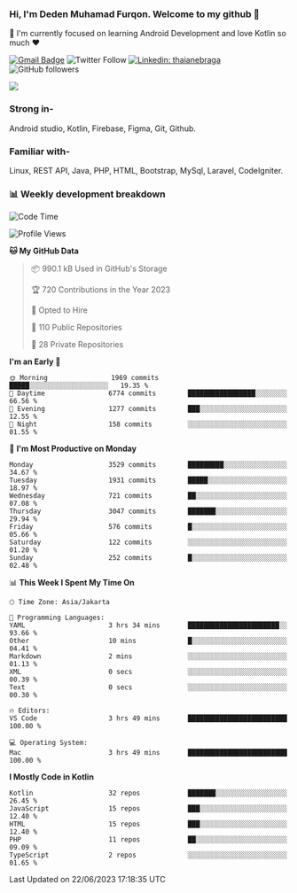 ### Hi, I'm Deden Muhamad Furqon. Welcome to my github 👋

<!--
**furqoncreative/furqoncreative** is a ✨ _special_ ✨ repository because its `README.md` (this file) appears on your GitHub profile.

Here are some ideas to get you started:

- 🔭 I’m currently working on ...
- 👯 I’m looking to collaborate on ...
- 🤔 I’m looking for help with ...
- 💬 Ask me about ...
- 📫 How to reach me: ...
- 😄 Pronouns: ...
- ⚡ Fun fact: ...
-->

  🌱 I'm currently focused on learning Android Development and love Kotlin so much ❤ 

[![Gmail Badge](https://img.shields.io/badge/-furqoncreative24@gmail.com-c14438?style=flat-square&logo=Gmail&logoColor=white&link=mailto:furqoncreative24@gmail.com)](mailto:furqoncreative24@gmail.com)
![Twitter Follow](https://img.shields.io/twitter/follow/furqoncreative?label=Follow)
[![Linkedin: thaianebraga](https://img.shields.io/badge/-Deden_Muhamad_Furqon-blue?style=flat-square&logo=Linkedin&logoColor=white&link=https://www.linkedin.com/in/anmol-p-singh/)](https://www.linkedin.com/in/furqoncreative/)
![GitHub followers](https://img.shields.io/github/followers/furqoncreative?label=Follow&style=social)

<img src="https://github-readme-stats.sera5-dev.vercel.app/api?username=furqoncreative&hide=stars&show_icons=true&count_private=true&include_all_commits=true&title_color=#008080&icon_color=#008080&hide_border=true" width="">

### Strong in-

Android studio, Kotlin, Firebase, Figma, Git, Github.

### Familiar with-
Linux, REST API, Java, PHP, HTML, Bootstrap, MySql, Laravel, CodeIgniter.

### 📊 Weekly development breakdown

<!--START_SECTION:waka-->
![Code Time](http://img.shields.io/badge/Code%20Time-1%2C288%20hrs%2020%20mins-blue)

![Profile Views](http://img.shields.io/badge/Profile%20Views-3-blue)

**🐱 My GitHub Data** 

> 📦 990.1 kB Used in GitHub's Storage 
 > 
> 🏆 720 Contributions in the Year 2023
 > 
> 💼 Opted to Hire
 > 
> 📜 110 Public Repositories 
 > 
> 🔑 28 Private Repositories 
 > 
**I'm an Early 🐤** 

```text
🌞 Morning                1969 commits        █████░░░░░░░░░░░░░░░░░░░░   19.35 % 
🌆 Daytime                6774 commits        █████████████████░░░░░░░░   66.56 % 
🌃 Evening                1277 commits        ███░░░░░░░░░░░░░░░░░░░░░░   12.55 % 
🌙 Night                  158 commits         ░░░░░░░░░░░░░░░░░░░░░░░░░   01.55 % 
```
📅 **I'm Most Productive on Monday** 

```text
Monday                   3529 commits        █████████░░░░░░░░░░░░░░░░   34.67 % 
Tuesday                  1931 commits        █████░░░░░░░░░░░░░░░░░░░░   18.97 % 
Wednesday                721 commits         ██░░░░░░░░░░░░░░░░░░░░░░░   07.08 % 
Thursday                 3047 commits        ███████░░░░░░░░░░░░░░░░░░   29.94 % 
Friday                   576 commits         █░░░░░░░░░░░░░░░░░░░░░░░░   05.66 % 
Saturday                 122 commits         ░░░░░░░░░░░░░░░░░░░░░░░░░   01.20 % 
Sunday                   252 commits         █░░░░░░░░░░░░░░░░░░░░░░░░   02.48 % 
```


📊 **This Week I Spent My Time On** 

```text
🕑︎ Time Zone: Asia/Jakarta

💬 Programming Languages: 
YAML                     3 hrs 34 mins       ███████████████████████░░   93.66 % 
Other                    10 mins             █░░░░░░░░░░░░░░░░░░░░░░░░   04.41 % 
Markdown                 2 mins              ░░░░░░░░░░░░░░░░░░░░░░░░░   01.13 % 
XML                      0 secs              ░░░░░░░░░░░░░░░░░░░░░░░░░   00.39 % 
Text                     0 secs              ░░░░░░░░░░░░░░░░░░░░░░░░░   00.30 % 

🔥 Editors: 
VS Code                  3 hrs 49 mins       █████████████████████████   100.00 % 

💻 Operating System: 
Mac                      3 hrs 49 mins       █████████████████████████   100.00 % 
```

**I Mostly Code in Kotlin** 

```text
Kotlin                   32 repos            ███████░░░░░░░░░░░░░░░░░░   26.45 % 
JavaScript               15 repos            ███░░░░░░░░░░░░░░░░░░░░░░   12.40 % 
HTML                     15 repos            ███░░░░░░░░░░░░░░░░░░░░░░   12.40 % 
PHP                      11 repos            ██░░░░░░░░░░░░░░░░░░░░░░░   09.09 % 
TypeScript               2 repos             ░░░░░░░░░░░░░░░░░░░░░░░░░   01.65 % 
```




 Last Updated on 22/06/2023 17:18:35 UTC
<!--END_SECTION:waka-->
